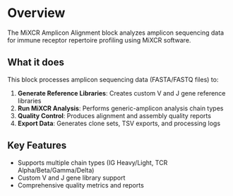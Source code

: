 # Overview

The MiXCR Amplicon Alignment block analyzes amplicon sequencing data for immune receptor repertoire profiling using MiXCR software.

## What it does

This block processes amplicon sequencing data (FASTA/FASTQ files) to:

1. **Generate Reference Libraries**: Creates custom V and J gene reference libraries
2. **Run MiXCR Analysis**: Performs generic-amplicon analysis chain types
3. **Quality Control**: Produces alignment and assembly quality reports
4. **Export Data**: Generates clone sets, TSV exports, and processing logs

## Key Features

- Supports multiple chain types (IG Heavy/Light, TCR Alpha/Beta/Gamma/Delta)
- Custom V and J gene library support
- Comprehensive quality metrics and reports

